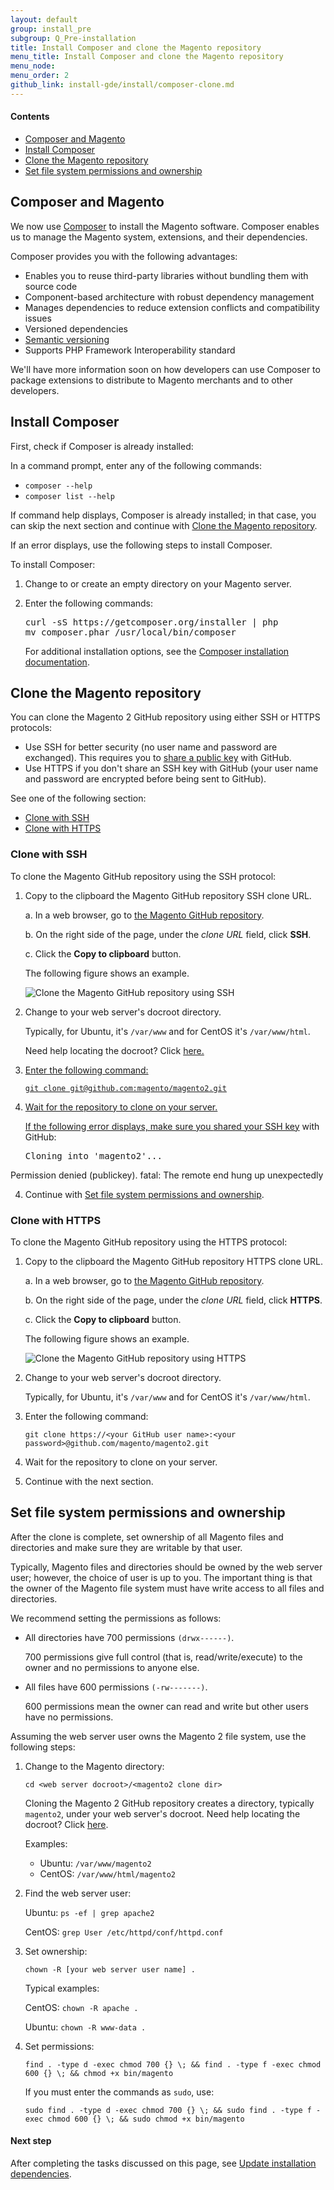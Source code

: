 ```yaml
---
layout: default
group: install_pre
subgroup: Q_Pre-installation
title: Install Composer and clone the Magento repository
menu_title: Install Composer and clone the Magento repository
menu_node: 
menu_order: 2
github_link: install-gde/install/composer-clone.md
---
```


<!-- This topic is referred to from Magento 2 code! Don't change the URL without informing engineering! -->
<!-- Referring file: README.md owned by core -->
<!-- References are to http://devdocs.magento.com/guides/v1.0/install-gde/install/composer-clone.html#instgde-prereq-compose-install, http://devdocs.magento.com/guides/v1.0/install-gde/install/composer-clone.html#instgde-prereq-compose-clone -->
<!-- Also referred to by view\magento\setup\readiness-check\progress.phtml owned by Ogres. Reference is to http://devdocs.magento.com/guides/v1.0/install-gde/install/composer-clone.html#instgde-prereq-compose-access and http://devdocs.magento.com/guides/v1.0/install-gde/install/composer-clone.html#instgde-prereq-compose-access -->
 
#### Contents 

*	<a href="#instgde-overview-composer">Composer and Magento</a>
*	<a href="#instgde-prereq-compose-install">Install Composer</a>
*	<a href="#instgde-prereq-compose-clone">Clone the Magento repository</a>
*	<a href="#instgde-prereq-compose-access">Set file system permissions and ownership</a>

<h2 id="instgde-overview-composer">Composer and Magento</h2>

We now use <a href="https://getcomposer.org/" target="_blank">Composer</a> to install the Magento software. Composer enables us to manage the Magento system, extensions, and their dependencies.

Composer provides you with the following advantages:

*	Enables you to reuse third-party libraries without bundling them with source code
*	Component-based architecture with robust dependency management
*	Manages dependencies to reduce extension conflicts and compatibility issues
*	Versioned dependencies
*	<a href="https://getcomposer.org/doc/01-basic-usage.md#package-versions" target="_blank">Semantic versioning</a>
*	Supports PHP Framework Interoperability standard

We'll have more information soon on how developers can use Composer to package extensions to distribute to Magento merchants and to other developers.

<h2 id="instgde-prereq-compose-install">Install Composer</h2>

First, check  if Composer is already installed: 

In a command prompt, enter any of the following commands:

*	`composer --help`
*	`composer list --help`

If command help displays, Composer is already installed; in that case, you can skip the next section and continue with <a href="#instgde-prereq-compose-clone">Clone the Magento repository</a>.

If an error displays, use the following steps to install Composer.

To install Composer:

1.	Change to or create an empty directory on your Magento server.

2.	Enter the following commands:

	<pre>curl -sS https://getcomposer.org/installer | php
	mv composer.phar /usr/local/bin/composer</pre>

	For additional installation options, see the <a href="https://getcomposer.org/download/" target="_blank">Composer installation documentation</a>.

<h2 id="instgde-prereq-compose-clone">Clone the Magento repository</h2>
You can clone the Magento 2 GitHub repository using either SSH or HTTPS protocols:

*	Use SSH for better security (no user name and password are exchanged). This requires you to <a href="https://help.github.com/articles/generating-ssh-keys/" target="_blank">share a public key</a> with GitHub.
*	Use HTTPS if you don't share an SSH key with GitHub (your user name and password are encrypted before being sent to GitHub).

See one of the following section:

*	<a href="#instgde-prereq-compose-clone-ssh">Clone with SSH</a>
*	<a href="#instgde-prereq-compose-clone-https">Clone with HTTPS</a>

<h3 id="instgde-prereq-compose-clone-ssh">Clone with SSH</h3>

To clone the Magento GitHub repository using the SSH protocol:

1.	Copy to the clipboard the Magento GitHub repository SSH clone URL.

	a.	In a web browser, go to <a href="https://github.com/magento/magento2" target="_blank">the Magento GitHub repository</a>.

	b.	On the right side of the page, under the *clone URL* field, click **SSH**.

	c.	Click the **Copy to clipboard** button.

	The following figure shows an example.

	<p><img src="{{ site.baseurl }}common/images/install_mage2_clone-ssh.png" alt="Clone the Magento GitHub repository using SSH"></p>

1.	Change to your web server's docroot directory.

	Typically, for Ubuntu, it's `/var/www` and for CentOS it's `/var/www/html`.

	Need help locating the docroot? Click <a href="{{ site.gdeurl }}install-gde/basics/basics_docroot.html">here.

2.	Enter the following command:

		git clone git@github.com:magento/magento2.git

3.	Wait for the repository to clone on your server.

	<div class="bs-callout bs-callout-info" id="info">
		<p>If the following error displays, make sure you <a href="https://help.github.com/articles/generating-ssh-keys/" target="_blank">shared your SSH key</a> with GitHub: </p>
			<pre>Cloning into 'magento2'...
Permission denied (publickey).
fatal: The remote end hung up unexpectedly</pre>
	</div>

4.	Continue with <a href="#instgde-prereq-compose-access">Set file system permissions and ownership</a>.

<h3 id="instgde-prereq-compose-clone-https">Clone with HTTPS</h3>

To clone the Magento GitHub repository using the HTTPS protocol:

1.	Copy to the clipboard the Magento GitHub repository HTTPS clone URL.

	a.	In a web browser, go to <a href="https://github.com/magento/magento2" target="_blank">the Magento GitHub repository</a>.

	b.	On the right side of the page, under the *clone URL* field, click **HTTPS**.

	c.	Click the **Copy to clipboard** button.

	The following figure shows an example.

	<p><img src="{{ site.baseurl }}common/images/install_mage2_clone-https.png" alt="Clone the Magento GitHub repository using HTTPS"></p>

1.	Change to your web server's docroot directory.

	Typically, for Ubuntu, it's `/var/www` and for CentOS it's `/var/www/html`.

2.	Enter the following command:

		git clone https://<your GitHub user name>:<your password>@github.com/magento/magento2.git

3.	Wait for the repository to clone on your server.

4.	Continue with the next section.

<h2 id="instgde-prereq-compose-access">Set file system permissions and ownership</h2>

After the clone is complete, set ownership of all Magento files and directories and make sure they are writable by that user.

Typically, Magento files and directories should be owned by the web server user; however, the choice of user is up to you. The important thing is that the owner of the Magento file system must have write access to all files and directories.

We recommend setting the permissions as follows:

*	All directories have 700 permissions `(drwx------)`.

	700 permissions give full control (that is, read/write/execute) to the owner and no permissions to anyone else.

*	All files have 600 permissions `(-rw-------)`.

	600 permissions mean the owner can read and write but other users have no permissions.

Assuming the web server user owns the Magento 2 file system, use the following steps:

1.	Change to the Magento directory:

		cd <web server docroot>/<magento2 clone dir>

	Cloning the Magento 2 GitHub repository creates a directory, typically `magento2`, under your web server's docroot. Need help locating the docroot? Click <a href="{{ site.gdeurl }}install-gde/basics/basics_docroot.html">here</a>.

	Examples:

	*	Ubuntu: `/var/www/magento2`
	*	CentOS: `/var/www/html/magento2`

2.	Find the web server user:

	Ubuntu: `ps -ef | grep apache2`

	CentOS: `grep User /etc/httpd/conf/httpd.conf`

3.	Set ownership:

	<code>chown -R [your web server user name] .</code>

	Typical examples:

	CentOS: <code>chown -R apache .</code>

	Ubuntu: `chown -R www-data .`

4.	Set permissions:

		find . -type d -exec chmod 700 {} \; && find . -type f -exec chmod 600 {} \; && chmod +x bin/magento

	If you must enter the commands as `sudo`, use:

		sudo find . -type d -exec chmod 700 {} \; && sudo find . -type f -exec chmod 600 {} \; && sudo chmod +x bin/magento

#### Next step

After completing the tasks discussed on this page, see <a href="{{ site.gdeurl }}install-gde/install/prepare-install.html">Update installation dependencies</a>.
